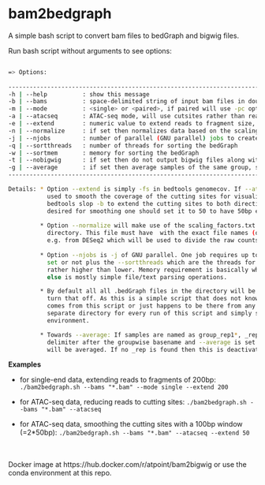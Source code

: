 # bam2bedgraph

A simple bash script to convert bam files to bedGraph and bigwig files.  

Run bash script without arguments to see options:

```bash

=> Options:
   
------------------------------------------------------------------------------------------------------------------
-h | --help          : show this message                                                           {}
-b | --bams          : space-delimited string of input bam files in double quotes or *.bam         {}
-m | --mode          : <single> or <paired>, if paired will use -pc option in bedtools genomecov   {}
-a | --atacseq       : ATAC-seq mode, will use cutsites rather than reads                          {FALSE}
-e | --extend        : numeric value to extend reads to fragment size, see details                 {0}
-n | --normalize     : if set then normalizes data based on the scaling_factors.txt file           {FALSE}
-j | --njobs         : number of parallel (GNU parallel) jobs to create bedGraphs, see details.    {1}
-q | --sortthreads   : number of threads for sorting the bedGraph                                  {1}
-w | --sortmem       : memory for sorting the bedGraph                                             {1G}
-t | --nobigwig      : if set then do not output bigwig files along with the bedGraphs             {FALSE}
-g | --average       : if set then average samples of the same group, see details                  {FALSE}
------------------------------------------------------------------------------------------------------------------

Details: * Option --extend is simply -fs in bedtools genomecov. If --atacseq is set then this can be
           used to smooth the coverage of the cutting sites for visualization. It will then use
           bedtools slop -b to extend the cutting sites to both directions, so if a 100bp window is
           desired for smoothing one should set it to 50 to have 50bp extension to each direction.
           
         * Option --normalize will make use of the scaling_factors.txt file which must be present in the same 
           directory. This file must have  with the exact file names (of the bam files) and  a scaling factor, 
           e.g. from DESeq2 which will be used to divide the raw counts (so 4th column of bedGraph file) by.
           
         * Option --njobs is -j of GNU parallel. One job requires up to 5 threads depending on whether --atacseq is 
           set or not plus the --sortthreads which are the threads for sorting the bedGraphs so be sure to set this 
           rather higher than lower. Memory requirement is basically what the sort (--sortmem) needs, everything +
           else is mostly simple file/text parsing operations.

         * By default all all .bedGraph files in the directory will be also written to bigwig. Set --nobigwig to 
           turn that off. As this is a simple script that does not know whether a bedGraph that is in the directory 
           comes from this script or just happens to be there from any other process it is recommended to make a 
           separate directory for every run of this script and simply symlink the bam files into it to have a clean 
           environment.

         * Towards --average: If samples are named as group_rep1*, _rep2*, rep3* etc so using '_rep' as first 
           delimiter after the groupwise basename and --average is set then all bedGraph files of that group 
           will be averaged. If no _rep is found then this is deactivated regardless whether it is set or not.

```           

**Examples**

- for single-end data, extending reads to fragments of 200bp:
  `./bam2bedgraph.sh --bams "*.bam" --mode single --extend 200`
  
- for ATAC-seq data, reducing reads to cutting sites:
  `./bam2bedgraph.sh --bams "*.bam" --atacseq` 
  
- for ATAC-seq data, smoothing the cutting sites with a 100bp window (=2*50bp):
  `./bam2bedgraph.sh --bams "*.bam" --atacseq --extend 50` 
 
<br>
<br>
Docker image at https://hub.docker.com/r/atpoint/bam2bigwig or use the conda environment at this repo.
